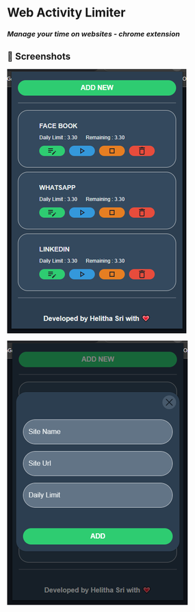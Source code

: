 # **Web Activity Limiter**

### *Manage your time on websites - chrome extension*
## 📸 **Screenshots**

![Loading Screen Gif](assets/Screenshot/1.png)

![Loading Screen Gif](assets/Screenshot/2.png)
